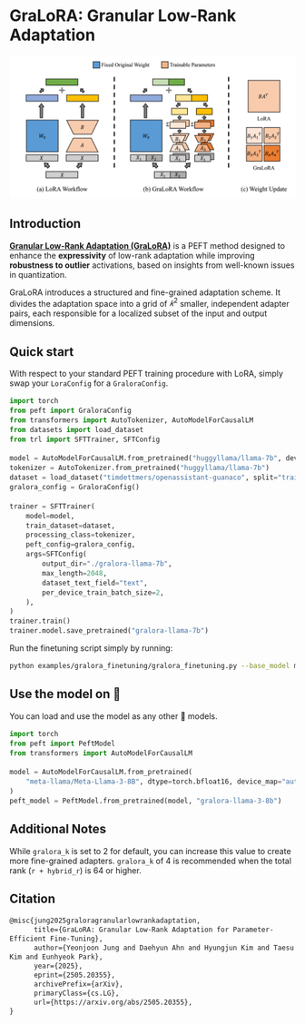# GraLoRA: Granular Low-Rank Adaptation

![GraLoRA Overview](https://github.com/SqueezeBits/GraLoRA/raw/main/figure/gralora_overview.png)

## Introduction
[**Granular Low-Rank Adaptation (GraLoRA)**](https://huggingface.co/papers/2505.20355) is a PEFT method designed to enhance the **expressivity** of low-rank adaptation while improving **robustness to outlier** activations, based on insights from well-known issues in quantization. 

GraLoRA introduces a structured and fine-grained adaptation scheme. It divides the adaptation space into a grid of $𝑘^2$ smaller, independent adapter pairs, each responsible for a localized subset of the input and output dimensions.

## Quick start

With respect to your standard PEFT training procedure with LoRA, simply swap your `LoraConfig` for a `GraloraConfig`.

```python
import torch
from peft import GraloraConfig
from transformers import AutoTokenizer, AutoModelForCausalLM
from datasets import load_dataset
from trl import SFTTrainer, SFTConfig

model = AutoModelForCausalLM.from_pretrained("huggyllama/llama-7b", device_map="auto")
tokenizer = AutoTokenizer.from_pretrained("huggyllama/llama-7b")
dataset = load_dataset("timdettmers/openassistant-guanaco", split="train")
gralora_config = GraloraConfig()

trainer = SFTTrainer(
    model=model,
    train_dataset=dataset,
    processing_class=tokenizer,
    peft_config=gralora_config,
    args=SFTConfig(
        output_dir="./gralora-llama-7b",
        max_length=2048,
        dataset_text_field="text",
        per_device_train_batch_size=2,
    ),
)
trainer.train()
trainer.model.save_pretrained("gralora-llama-7b")
```

Run the finetuning script simply by running:
```sh
python examples/gralora_finetuning/gralora_finetuning.py --base_model meta-llama/Meta-Llama-3-8B --data_path timdettmers/openassistant-guanaco
```

## Use the model on 🤗
You can load and use the model as any other 🤗 models.
```python
import torch
from peft import PeftModel
from transformers import AutoModelForCausalLM

model = AutoModelForCausalLM.from_pretrained(
    "meta-llama/Meta-Llama-3-8B", dtype=torch.bfloat16, device_map="auto"
)
peft_model = PeftModel.from_pretrained(model, "gralora-llama-3-8b")
```

## Additional Notes
While `gralora_k` is set to 2 for default, you can increase this value to create more fine-grained adapters. `gralora_k` of 4 is recommended when the total rank (`r + hybrid_r`) is 64 or higher.

## Citation
```
@misc{jung2025graloragranularlowrankadaptation,
      title={GraLoRA: Granular Low-Rank Adaptation for Parameter-Efficient Fine-Tuning}, 
      author={Yeonjoon Jung and Daehyun Ahn and Hyungjun Kim and Taesu Kim and Eunhyeok Park},
      year={2025},
      eprint={2505.20355},
      archivePrefix={arXiv},
      primaryClass={cs.LG},
      url={https://arxiv.org/abs/2505.20355}, 
}
```
